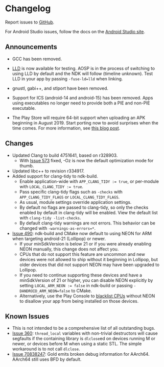 Changelog
=========

Report issues to [GitHub].

For Android Studio issues, follow the docs on the [Android Studio site].

[GitHub]: https://github.com/android-ndk/ndk/issues
[Android Studio site]: http://tools.android.com/filing-bugs

Announcements
-------------

 * GCC has been removed.

 * [LLD](https://lld.llvm.org/) is now available for testing. AOSP is in the
   process of switching to using LLD by default and the NDK will follow
   (timeline unknown). Test LLD in your app by passing `-fuse-ld=lld` when
   linking.

 * gnustl, gabi++, and stlport have been removed.

 * Support for ICS (android-14 and android-15) has been removed. Apps using
   executables no longer need to provide both a PIE and non-PIE executable.

 * The Play Store will require 64-bit support when uploading an APK beginning in
   August 2019. Start porting now to avoid surprises when the time comes. For
   more information, see [this blog post](https://android-developers.googleblog.com/2017/12/improving-app-security-and-performance.html).

Changes
-------

 * Updated Clang to build 4751641, based on r328903.
     * With [Issue 573] fixed, -Oz is now the default optimization mode for
       thumb.
 * Updated libc++ to revision r334917.
 * Added support for clang-tidy to ndk-build.
     * Enable application-wide with `APP_CLANG_TIDY := true`, or per-module with
       `LOCAL_CLANG_TIDY := true`.
     * Pass specific clang-tidy flags such as `-checks` with
       `APP_CLANG_TIDY_FLAGS` or `LOCAL_CLANG_TIDY_FLAGS`.
     * As usual, module settings override application settings.
     * By default no flags are passed to clang-tidy, so only the checks enabled
       by default in clang-tidy will be enabled. View the default list with
       `clang-tidy -list-checks`.
     * By default clang-tidy warnings are not errors. This behavior can be
       changed with `-warnings-as-errors=*`.
 * [Issue 490]: ndk-build and CMake now default to using NEON for ARM when
   targeting android-21 (Lollipop) or newer.
     * If your minSdkVersion is below 21 or if you were already enabling NEON
       manually, this change does not affect you.
     * CPUs that do not support this feature are uncommon and new devices were
       not allowed to ship without it beginning in Lollipop, but older devices
       that did not support NEON may have been upgraded to Lollipop.
     * If you need to continue supporting these devices and have a minSdkVersion
       of 21 or higher, you can disable NEON explicitly by setting
       `LOCAL_ARM_NEON := false` in ndk-build or passing
       `-DANDROID_ARM_NEON=false` to CMake.
     * Alternatively, use the Play Console to [blacklist CPUs] without NEON to
       disallow your app from being installed on those devices.

[Issue 490]: https://github.com/android-ndk/ndk/issues/490
[Issue 573]: https://github.com/android-ndk/ndk/issues/573
[blacklist CPUs]: https://support.google.com/googleplay/android-developer/answer/7353455?hl=en
[clang-tidy]: http://clang.llvm.org/extra/clang-tidy/

Known Issues
------------

 * This is not intended to be a comprehensive list of all outstanding bugs.
 * [Issue 360]: `thread_local` variables with non-trivial destructors will cause
   segfaults if the containing library is `dlclose`ed on devices running M or
   newer, or devices before M when using a static STL. The simple workaround is
   to not call `dlclose`.
 * [Issue 70838247]: Gold emits broken debug information for AArch64. AArch64
   still uses BFD by default.

[Issue 360]: https://github.com/android-ndk/ndk/issues/360
[Issue 70838247]: https://issuetracker.google.com/70838247
